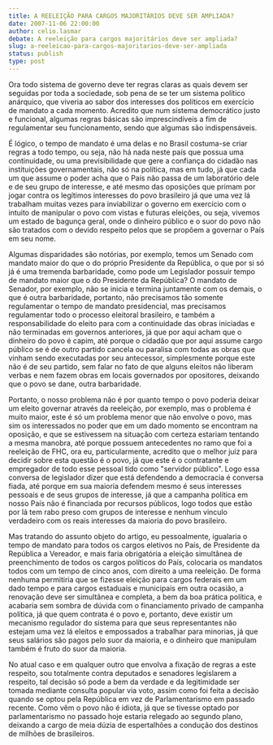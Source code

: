 ```yaml
---
title: A REELEIÇÃO PARA CARGOS MAJORITÁRIOS DEVE SER AMPLIADA?
date: 2007-11-06 22:00:00
author: celio.lasmar
debate: A reeleição para cargos majoritários deve ser ampliada?
slug: a-reeleicao-para-cargos-majoritarios-deve-ser-ampliada
status: publish 
type: post
---
```


Ora todo sistema de governo deve ter regras claras as quais devem ser seguidas por toda a sociedade, sob pena de se ter um sistema político anárquico, que viveria ao sabor dos interesses dos políticos em exercício de mandato a cada momento. Acredito que num sistema democrático justo e funcional, algumas regras básicas são imprescindíveis a fim de regulamentar seu funcionamento, sendo que algumas são indispensáveis.  

É lógico, o tempo de mandato é uma delas e no Brasil costuma-se criar regras a todo tempo, ou seja, não há nada neste país que possua uma continuidade, ou uma previsibilidade que gere a confiança do cidadão nas instituições governamentais, não só na política, mas em tudo, já que cada um que assume o poder acha que o País não passa de um laboratório dele e de seu grupo de interesse, e até mesmo das oposições que primam por jogar contra os legítimos interesses do povo brasileiro já que uma vez lá trabalham muitas vezes para inviabilizar o governo em exercício com o intuito de manipular o povo com vistas e futuras eleições, ou seja, vivemos um estado de bagunça geral, onde o dinheiro público e o suor do povo não são tratados com o devido respeito pelos que se propõem a governar o País em seu nome.  

Algumas disparidades são notórias, por exemplo, temos um Senado com mandato maior do que o do próprio Presidente da República, o que por si só já é uma tremenda barbaridade, como pode um Legislador possuir tempo de mandato maior que o do Presidente da República? O mandato de Senador, por exemplo, não se inicia e termina juntamente com os demais, o que é outra barbaridade, portanto, não precisamos tão somente regulamentar o tempo de mandato presidencial, mas precisamos regulamentar todo o processo eleitoral brasileiro, e também a responsabilidade do eleito para com a continuidade das obras iniciadas e não terminadas em governos anteriores, já que por aqui acham que o dinheiro do povo é capim, até porque o cidadão que por aqui assume cargo público se é de outro partido cancela ou paralisa com todas as obras que vinham sendo executadas por seu antecessor, simplesmente porque este não é de seu partido, sem falar no fato de que alguns eleitos não liberam verbas e nem fazem obras em locais governados por opositores, deixando que o povo se dane, outra barbaridade.  

Portanto, o nosso problema não é por quanto tempo o povo poderia deixar um eleito governar através da reeleição, por exemplo, mas o problema é muito maior, este é só um problema menor que não envolve o povo, mas sim os interessados no poder que em um dado momento se encontram na oposição, e que se estivessem na situação com certeza estariam tentando a mesma manobra, até porque possuem antecedentes no ramo que foi a reeleição de FHC, ora eu, particularmente, acredito que o melhor juiz para decidir sobre esta questão é o povo, já que este é o contratante e empregador de todo esse pessoal tido como "servidor público". Logo essa conversa de legislador dizer que está defendendo a democracia é conversa fiada, até porque em sua maioria defendem mesmo é seus interesses pessoais e de seus grupos de interesse, já que a campanha política em nosso País não é financiada por recursos públicos, logo todos que estão por lá tem rabo preso com grupos de interesse e nenhum vinculo verdadeiro com os reais interesses da maioria do povo brasileiro.  

Mas tratando do assunto objeto do artigo, eu pessoalmente, igualaria o tempo de mandato para todos os cargos eletivos no País, de Presidente da República a Vereador, e mais faria obrigatória a eleição simultânea de preenchimento de todos os cargos políticos do País, colocaria os mandatos todos com um tempo de cinco anos, com direito a uma reeleição. De forma nenhuma permitiria que se fizesse eleição para cargos federais em um dado tempo e para cargos estaduais e municipais em outra ocasião, a renovação deve ser simultânea e completa, a bem da boa prática política, e acabaria sem sombra de dúvida com o financiamento privado de campanha política, já que quem contrata é o povo e, portanto, deve existir um mecanismo regulador do sistema para que seus representantes não estejam uma vez lá eleitos e empossados a trabalhar para minorias, já que seus salários são pagos pelo suor da maioria, e o dinheiro que manipulam também é fruto do suor da maioria.  

No atual caso e em qualquer outro que envolva a fixação de regras a este respeito, sou totalmente contra deputados e senadores legislarem a respeito, tal decisão só pode a bem da verdade e da legitimidade ser tomada mediante consulta popular via voto, assim como foi feita a decisão quando se optou pela República em vez de Parlamentarismo em passado recente. Como vêm o povo não é idiota, já que se tivesse optado por parlamentarismo no passado hoje estaria relegado ao segundo plano, deixando a cargo de meia dúzia de espertalhões a condução dos destinos de milhões de brasileiros.
